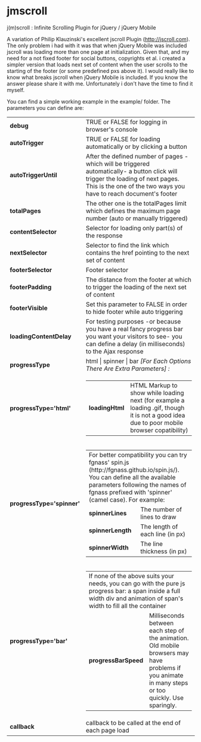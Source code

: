 jmscroll
========

j(m)scroll : Infinite Scrolling Plugin for jQuery / jQuery Mobile

A variation of Philip Klauzinski's excellent jscroll Plugin (<a href="http://jscroll.com">http://jscroll.com</a>). The only problem i had with it was that when jQuery Mobile was included jscroll was loading more than one page at initialization. Given that, and my need for a not fixed footer for social buttons, copyrights et al. i created a simpler version that loads next set of content when the user scrolls to the starting of the footer (or some predefined pxs above it). I would really like to know what breaks jscroll when jQuery Mobile is included. If you know the answer please share it with me. Unfortunately i don't have the time to find it myself.  

You can find a simple working example in the example/ folder. The parameters you can define are:

<table>
<tr>
 <td><b>debug</b></td>
 <td>TRUE or FALSE for logging in browser's console</td>
</tr>
<tr>
 <td><b>autoTrigger</b></td>
 <td>TRUE or FALSE for loading automatically or by clicking a button</td>
</tr>
<tr>
 <td><b>autoTriggerUntil</b></td>
 <td>After the defined number of pages -which will be triggered automatically- a button click will trigger the loading of next pages. This is the one of the two ways you have to reach document's footer</td>
</tr>
<tr>
 <td><b>totalPages</b></td>
 <td>The other one is the totalPages limit which defines the maximum page number (auto or manually triggered)</td>
</tr>
<tr>
 <td><b>contentSelector</b></td>
 <td>Selector for loading only part(s) of the response</td>
</tr>
<tr>
 <td><b>nextSelector</b></td>
 <td>Selector to find the link which contains the href pointing to the next set of content</td>
</tr>
<tr>
 <td><b>footerSelector</b></td>
 <td>Footer selector</td>
</tr>
<tr>
 <td><b>footerPadding</b></td>
 <td>The distance from the footer at which to trigger the loading of the next set of content</td>
</tr>
<tr>
 <td><b>footerVisible</b></td>
 <td>Set this parameter to FALSE in order to hide footer while auto triggering</td>
</tr>
<tr>
 <td><b>loadingContentDelay</b></td>
 <td>For testing purposes -or because you have a real fancy progress bar you want your visitors to see- you can define a delay (in milliseconds) to the Ajax response</td>
</tr>
<tr>
 <td><b>progressType</b></td>
 <td>html | spinner | bar <i>[For Each Options There Are Extra Parameters] :</i></td>
</tr>
<tr>
 <td><b>progressType='html'</b></td>
 <td>
  <table>
   <tr>
    <td><b>loadingHtml</b></td>
    <td>HTML Markup to show while loading next (for example a loading .gif, though it is not a good idea due to poor mobile browser copatibility)</td>
   </tr>
  </table>
 </td>
</tr>
<tr>
 <td><b>progressType='spinner'</b></td>
 <td>
  <table>
   <tr>
   <td colspan="2">For better compatibility you can try fgnass' spin.js (http://fgnass.github.io/spin.js/). You can define all the available parameters following the names of fgnass prefixed with 'spinner' (camel case). For example:</td>
   </tr>
   <tr>
    <td><b>spinnerLines</b></td>
    <td>The number of lines to draw</td>
   </tr>
   <tr>
    <td><b>spinnerLength</b></td>
    <td>The length of each line (in px)</td>
   </tr>
   <tr>
    <td><b>spinnerWidth</b></td>
    <td>The line thickness (in px)</td>
   </tr>
  </table>
 </td>
</tr>
<tr>
 <td><b>progressType='bar'</b></td>
 <td>
  <table>
   <tr>
    <td colspan="2">If none of the above suits your needs, you can go with the pure js progress bar: a span inside a full width div and animation of span's width to fill all the container</td>
   </tr>
   <tr>
    <td><b>progressBarSpeed</b></td>
    <td>Milliseconds between each step of the animation. Old mobile browsers may have problems if you animate in many steps or too quickly. Use sparingly.</td>
   </tr>
  </table>
 </td>
</tr>
<tr>
 <td><b>callback</b></td>
 <td>callback to be called at the end of each page load</td>
</tr>
</table>
